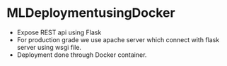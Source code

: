 # MLDeploymentusingDocker

* Expose REST api using Flask
* For production grade we use apache server which connect with flask server using wsgi file.
* Deployment done through Docker container.
